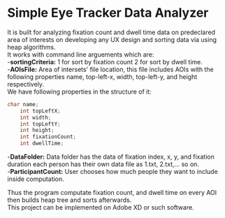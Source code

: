 # Simple Eye Tracker Data Analyzer

It is built for analyzing fixation count and dwell time data on predeclared area of interests on developing any UX design and sorting data via using heap algorithms.  
It works with command line arguements which are:  
-**sortingCriteria:** 1 for sort by fixation count 2 for sort by dwell time.  
-**AOIsFile:** Area of intersets' file location, this file includes AOIs with the following properties name, top-left-x, width, top-left-y, and height respectively.  
We have following properties in the structure of it:  
```C
char name;  
    int topLeftX;  
    int width;  
    int topLeftY;  
    int height;  
    int fixationCount;  
    int dwellTime;  
```  
-**DataFolder:** Data folder has the data of fixation index, x, y, and fixation duration each person has their own data file as 1.txt, 2.txt,... so on.  
-**ParticipantCount:** User chooses how much people they want to include inside computation.  

Thus the program computate fixation count, and dwell time on every AOI then builds heap tree and sorts afterwards.  
This project can be implemented on Adobe XD or such software.
